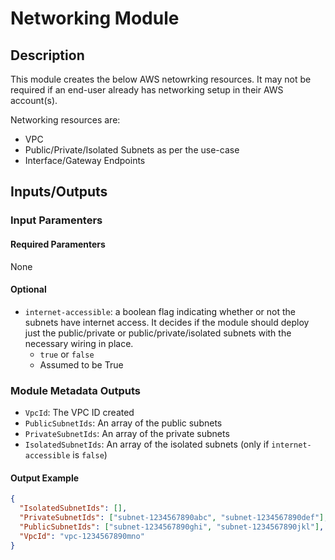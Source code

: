 # Networking Module

## Description

This module creates the below AWS netowrking resources. It may not be required if an end-user already has networking setup in their AWS account(s).

Networking resources are:

  - VPC
  - Public/Private/Isolated Subnets as per the use-case
  - Interface/Gateway Endpoints

## Inputs/Outputs

### Input Paramenters

#### Required Paramenters

None

#### Optional

- `internet-accessible`: a boolean flag indicating whether or not the subnets have internet access. It decides if the module should deploy just the public/private or public/private/isolated subnets with the necessary wiring in place.
  - `true` or `false`
  - Assumed to be True

### Module Metadata Outputs

- `VpcId`: The VPC ID created
- `PublicSubnetIds`: An array of the public subnets
- `PrivateSubnetIds`: An array of the private subnets
- `IsolatedSubnetIds`: An array of the isolated subnets  (only if `internet-accessible` is `false`)

#### Output Example

```json
{
  "IsolatedSubnetIds": [],
  "PrivateSubnetIds": ["subnet-1234567890abc", "subnet-1234567890def"],
  "PublicSubnetIds": ["subnet-1234567890ghi", "subnet-1234567890jkl"],
  "VpcId": "vpc-1234567890mno"
}
```
